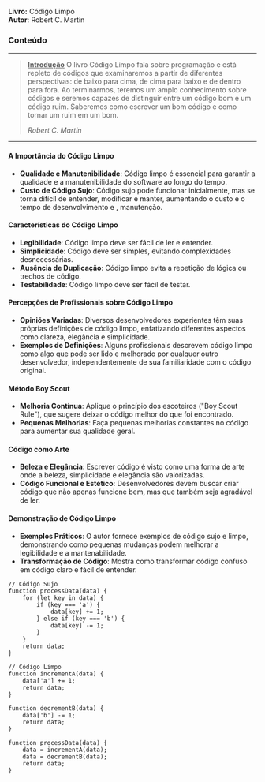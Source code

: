 **Livro:** Código Limpo <br>
**Autor**: Robert C. Martin

### Conteúdo
----------------
> <u><b>Introdução</b></u>
> O livro Código Limpo fala sobre programação e está repleto  de códigos que  examinaremos a partir de diferentes perspectivas: de baixo para cima, de cima para baixo e de dentro para fora. Ao terminarmos, teremos um amplo conhecimento sobre códigos e seremos capazes de distinguir entre um código bom e um código ruim. Saberemos como escrever um bom código e como tornar um ruim em um bom.
>
>  *Robert C. Martin*
---
#### A Importância do Código Limpo

- **Qualidade e Manutenibilidade**: Código limpo é essencial para garantir a qualidade e a manutenibilidade do software ao longo do tempo.
- **Custo de Código Sujo**: Código sujo pode funcionar inicialmente, mas se torna difícil de entender, modificar e manter, aumentando o custo e o tempo de desenvolvimento e , manutenção.

#### Características do Código Limpo

- **Legibilidade**: Código limpo deve ser fácil de ler e entender.
- **Simplicidade**: Código deve ser simples, evitando complexidades desnecessárias.
- **Ausência de Duplicação**: Código limpo evita a repetição de lógica ou trechos de código.
- **Testabilidade**: Código limpo deve ser fácil de testar.

#### Percepções de Profissionais sobre Código Limpo

- **Opiniões Variadas**: Diversos desenvolvedores experientes têm suas próprias definições de código limpo, enfatizando diferentes aspectos como clareza, elegância e simplicidade.
- **Exemplos de Definições**: Alguns profissionais descrevem código limpo como algo que pode ser lido e melhorado por qualquer outro desenvolvedor, independentemente de sua familiaridade com o código original.

#### Método Boy Scout

- **Melhoria Contínua**: Aplique o princípio dos escoteiros ("Boy Scout Rule"), que sugere deixar o código melhor do que foi encontrado.
- **Pequenas Melhorias**: Faça pequenas melhorias constantes no código para aumentar sua qualidade geral.

#### Código como Arte

- **Beleza e Elegância**: Escrever código é visto como uma forma de arte onde a beleza, simplicidade e elegância são valorizadas.
- **Código Funcional e Estético**: Desenvolvedores devem buscar criar código que não apenas funcione bem, mas que também seja agradável de ler.

#### Demonstração de Código Limpo

- **Exemplos Práticos**: O autor fornece exemplos de código sujo e limpo, demonstrando como pequenas mudanças podem melhorar a legibilidade e a mantenabilidade.
- **Transformação de Código**: Mostra como transformar código confuso em código claro e fácil de entender.

```JS
// Código Sujo
function processData(data) {
    for (let key in data) {
        if (key === 'a') {
            data[key] += 1;
        } else if (key === 'b') {
            data[key] -= 1;
        }
    }
    return data;
}

// Código Limpo
function incrementA(data) {
    data['a'] += 1;
    return data;
}

function decrementB(data) {
    data['b'] -= 1;
    return data;
}

function processData(data) {
    data = incrementA(data);
    data = decrementB(data);
    return data;
}

```